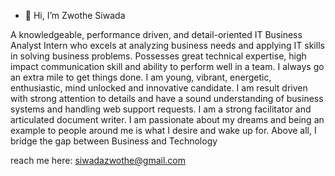 - 👋 Hi, I’m Zwothe Siwada

A knowledgeable, performance driven, and detail-oriented IT Business 
Analyst Intern who excels at analyzing business needs and applying IT skills in 
solving business problems. Possesses great technical expertise, high impact 
communication skill and ability to perform well in a team. I always go an extra 
mile to get things done. I am young, vibrant, energetic, enthusiastic, mind 
unlocked and innovative candidate. I am result driven with strong attention to 
details and have a sound understanding of business systems and handling 
web support requests. I am a strong facilitator and articulated document 
writer. I am passionate about my dreams and being an example to people 
around me is what I desire and wake up for. Above all, I bridge the gap 
between Business and Technology

reach me here: siwadazwothe@gmail.com


<!---
Zwothe-Siwada/Zwothe-Siwada is a ✨ special ✨ repository because its `README.md` (this file) appears on your GitHub profile.
You can click the Preview link to take a look at your changes.
--->
